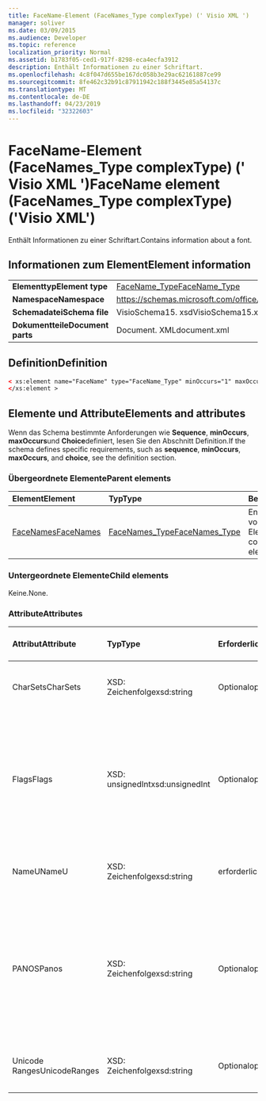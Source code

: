 ```yaml
---
title: FaceName-Element (FaceNames_Type complexType) (' Visio XML ')
manager: soliver
ms.date: 03/09/2015
ms.audience: Developer
ms.topic: reference
localization_priority: Normal
ms.assetid: b1783f05-ced1-917f-8298-eca4ecfa3912
description: Enthält Informationen zu einer Schriftart.
ms.openlocfilehash: 4c8f047d655be167dc058b3e29ac62161887ce99
ms.sourcegitcommit: 8fe462c32b91c87911942c188f3445e85a54137c
ms.translationtype: MT
ms.contentlocale: de-DE
ms.lasthandoff: 04/23/2019
ms.locfileid: "32322603"
---
```

# <a name="facename-element-facenamestype-complextype-visio-xml"></a><span data-ttu-id="84a1a-103">FaceName-Element (FaceNames_Type complexType) (' Visio XML ')</span><span class="sxs-lookup"><span data-stu-id="84a1a-103">FaceName element (FaceNames_Type complexType) ('Visio XML')</span></span>

<span data-ttu-id="84a1a-104">Enthält Informationen zu einer Schriftart.</span><span class="sxs-lookup"><span data-stu-id="84a1a-104">Contains information about a font.</span></span>
  
## <a name="element-information"></a><span data-ttu-id="84a1a-105">Informationen zum Element</span><span class="sxs-lookup"><span data-stu-id="84a1a-105">Element information</span></span>

|||
|:-----|:-----|
|<span data-ttu-id="84a1a-106">**Elementtyp**</span><span class="sxs-lookup"><span data-stu-id="84a1a-106">**Element type**</span></span> <br/> |[<span data-ttu-id="84a1a-107">FaceName_Type</span><span class="sxs-lookup"><span data-stu-id="84a1a-107">FaceName_Type</span></span>](facename_type-complextypevisio-xml.md) <br/> |
|<span data-ttu-id="84a1a-108">**Namespace**</span><span class="sxs-lookup"><span data-stu-id="84a1a-108">**Namespace**</span></span> <br/> |https://schemas.microsoft.com/office/visio/2012/main  <br/> |
|<span data-ttu-id="84a1a-109">**Schemadatei**</span><span class="sxs-lookup"><span data-stu-id="84a1a-109">**Schema file**</span></span> <br/> |<span data-ttu-id="84a1a-110">VisioSchema15. xsd</span><span class="sxs-lookup"><span data-stu-id="84a1a-110">VisioSchema15.xsd</span></span>  <br/> |
|<span data-ttu-id="84a1a-111">**Dokumentteile**</span><span class="sxs-lookup"><span data-stu-id="84a1a-111">**Document parts**</span></span> <br/> |<span data-ttu-id="84a1a-112">Document. XML</span><span class="sxs-lookup"><span data-stu-id="84a1a-112">document.xml</span></span>  <br/> |
   
## <a name="definition"></a><span data-ttu-id="84a1a-113">Definition</span><span class="sxs-lookup"><span data-stu-id="84a1a-113">Definition</span></span>

```XML
< xs:element name="FaceName" type="FaceName_Type" minOccurs="1" maxOccurs="unbounded" >
</xs:element > 
```

## <a name="elements-and-attributes"></a><span data-ttu-id="84a1a-114">Elemente und Attribute</span><span class="sxs-lookup"><span data-stu-id="84a1a-114">Elements and attributes</span></span>

<span data-ttu-id="84a1a-115">Wenn das Schema bestimmte Anforderungen wie **Sequence**, **minOccurs**, **maxOccurs**und **Choice**definiert, lesen Sie den Abschnitt Definition.</span><span class="sxs-lookup"><span data-stu-id="84a1a-115">If the schema defines specific requirements, such as **sequence**, **minOccurs**, **maxOccurs**, and **choice**, see the definition section.</span></span> 
  
### <a name="parent-elements"></a><span data-ttu-id="84a1a-116">Übergeordnete Elemente</span><span class="sxs-lookup"><span data-stu-id="84a1a-116">Parent elements</span></span>

|<span data-ttu-id="84a1a-117">**Element**</span><span class="sxs-lookup"><span data-stu-id="84a1a-117">**Element**</span></span>|<span data-ttu-id="84a1a-118">**Typ**</span><span class="sxs-lookup"><span data-stu-id="84a1a-118">**Type**</span></span>|<span data-ttu-id="84a1a-119">**Beschreibung**</span><span class="sxs-lookup"><span data-stu-id="84a1a-119">**Description**</span></span>|
|:-----|:-----|:-----|
|[<span data-ttu-id="84a1a-120">FaceNames</span><span class="sxs-lookup"><span data-stu-id="84a1a-120">FaceNames</span></span>](facenames-element-visiodocument_type-complextypevisio-xml.md) <br/> |[<span data-ttu-id="84a1a-121">FaceNames_Type</span><span class="sxs-lookup"><span data-stu-id="84a1a-121">FaceNames_Type</span></span>](facenames_type-complextypevisio-xml.md) <br/> |<span data-ttu-id="84a1a-122">Enthält eine Auflistung von **FaceName** -Elementen.</span><span class="sxs-lookup"><span data-stu-id="84a1a-122">Contains a collection of **FaceName** elements.</span></span>  <br/> |
   
### <a name="child-elements"></a><span data-ttu-id="84a1a-123">Untergeordnete Elemente</span><span class="sxs-lookup"><span data-stu-id="84a1a-123">Child elements</span></span>

<span data-ttu-id="84a1a-124">Keine.</span><span class="sxs-lookup"><span data-stu-id="84a1a-124">None.</span></span>
  
### <a name="attributes"></a><span data-ttu-id="84a1a-125">Attribute</span><span class="sxs-lookup"><span data-stu-id="84a1a-125">Attributes</span></span>

|<span data-ttu-id="84a1a-126">**Attribut**</span><span class="sxs-lookup"><span data-stu-id="84a1a-126">**Attribute**</span></span>|<span data-ttu-id="84a1a-127">**Typ**</span><span class="sxs-lookup"><span data-stu-id="84a1a-127">**Type**</span></span>|<span data-ttu-id="84a1a-128">**Erforderlich**</span><span class="sxs-lookup"><span data-stu-id="84a1a-128">**Required**</span></span>|<span data-ttu-id="84a1a-129">**Beschreibung**</span><span class="sxs-lookup"><span data-stu-id="84a1a-129">**Description**</span></span>|<span data-ttu-id="84a1a-130">**Mögliche Werte**</span><span class="sxs-lookup"><span data-stu-id="84a1a-130">**Possible values**</span></span>|
|:-----|:-----|:-----|:-----|:-----|
|<span data-ttu-id="84a1a-131">CharSets</span><span class="sxs-lookup"><span data-stu-id="84a1a-131">CharSets</span></span>  <br/> |<span data-ttu-id="84a1a-132">XSD: Zeichenfolge</span><span class="sxs-lookup"><span data-stu-id="84a1a-132">xsd:string</span></span>  <br/> |<span data-ttu-id="84a1a-133">Optional</span><span class="sxs-lookup"><span data-stu-id="84a1a-133">optional</span></span>  <br/> |<span data-ttu-id="84a1a-134">Die unterstützten Zeichensätze der Schriftart.</span><span class="sxs-lookup"><span data-stu-id="84a1a-134">The supported character sets of the font.</span></span>  <br/> |<span data-ttu-id="84a1a-135">Werte des XSD: String-Typs.</span><span class="sxs-lookup"><span data-stu-id="84a1a-135">Values of the xsd:string type.</span></span>  <br/> |
|<span data-ttu-id="84a1a-136">Flags</span><span class="sxs-lookup"><span data-stu-id="84a1a-136">Flags</span></span>  <br/> |<span data-ttu-id="84a1a-137">XSD: unsignedInt</span><span class="sxs-lookup"><span data-stu-id="84a1a-137">xsd:unsignedInt</span></span>  <br/> |<span data-ttu-id="84a1a-138">Optional</span><span class="sxs-lookup"><span data-stu-id="84a1a-138">optional</span></span>  <br/> |<span data-ttu-id="84a1a-139">Flags, die Folgendes anzeigen: fehlende Schriftart, Standardschriftart, asiatische Schriftart, komplexe Schriftart, vertikale Schriftart und Schriftart.</span><span class="sxs-lookup"><span data-stu-id="84a1a-139">Flags that indicate the following: missing font, default font, asian font, complex font, vertical font, and font type.</span></span>  <br/> |<span data-ttu-id="84a1a-140">Werte des XSD: unsignedInt-Typs.</span><span class="sxs-lookup"><span data-stu-id="84a1a-140">Values of the xsd:unsignedInt type.</span></span>  <br/> |
|<span data-ttu-id="84a1a-141">NameU</span><span class="sxs-lookup"><span data-stu-id="84a1a-141">NameU</span></span>  <br/> |<span data-ttu-id="84a1a-142">XSD: Zeichenfolge</span><span class="sxs-lookup"><span data-stu-id="84a1a-142">xsd:string</span></span>  <br/> |<span data-ttu-id="84a1a-143">erforderlich</span><span class="sxs-lookup"><span data-stu-id="84a1a-143">required</span></span>  <br/> |<span data-ttu-id="84a1a-144">Der Name der Schriftart als UTF-16-Unicode-Zeichenfolge.</span><span class="sxs-lookup"><span data-stu-id="84a1a-144">The name of the font as a UTF-16 Unicode string.</span></span>  <br/> ||
|<span data-ttu-id="84a1a-145">PANOS</span><span class="sxs-lookup"><span data-stu-id="84a1a-145">Panos</span></span>  <br/> |<span data-ttu-id="84a1a-146">XSD: Zeichenfolge</span><span class="sxs-lookup"><span data-stu-id="84a1a-146">xsd:string</span></span>  <br/> |<span data-ttu-id="84a1a-147">Optional</span><span class="sxs-lookup"><span data-stu-id="84a1a-147">optional</span></span>  <br/> |<span data-ttu-id="84a1a-148">Die Panose-Signatur für die Schriftart.</span><span class="sxs-lookup"><span data-stu-id="84a1a-148">The panose signature for the font.</span></span> <span data-ttu-id="84a1a-149">Panose ist ein Klassifikationssystem für Schriftarten, die Sie basierend auf Ihren visuellen Eigenschaften kategorisiert.</span><span class="sxs-lookup"><span data-stu-id="84a1a-149">Panose is a classification system for typefaces that categorizes them based upon their visual characteristics.</span></span>  <br/> |<span data-ttu-id="84a1a-150">Werte des XSD: String-Typs.</span><span class="sxs-lookup"><span data-stu-id="84a1a-150">Values of the xsd:string type.</span></span>  <br/> |
|<span data-ttu-id="84a1a-151">Unicode Ranges</span><span class="sxs-lookup"><span data-stu-id="84a1a-151">UnicodeRanges</span></span>  <br/> |<span data-ttu-id="84a1a-152">XSD: Zeichenfolge</span><span class="sxs-lookup"><span data-stu-id="84a1a-152">xsd:string</span></span>  <br/> |<span data-ttu-id="84a1a-153">Optional</span><span class="sxs-lookup"><span data-stu-id="84a1a-153">optional</span></span>  <br/> |<span data-ttu-id="84a1a-154">Die unterstützten Unicode-Bereiche der Schriftart.</span><span class="sxs-lookup"><span data-stu-id="84a1a-154">The supported Unicode ranges of the font.</span></span>  <br/> |<span data-ttu-id="84a1a-155">Werte des XSD: String-Typs.</span><span class="sxs-lookup"><span data-stu-id="84a1a-155">Values of the xsd:string type.</span></span>  <br/> |
   

